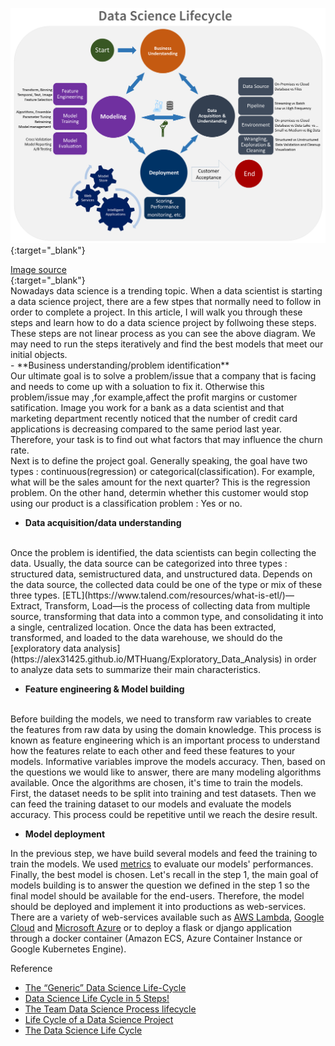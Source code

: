 [![Data_Science_lifecycle](images/Data_Science_lifecycle.png)](https://alex31425.github.io/MTHuang/images/Data_Science_lifecycle.png?raw=true){:target="_blank"} 
<figcaption><a href="https://docs.microsoft.com/en-us/azure/machine-learning/team-data-science-process/lifecycle">Image source</a></figcaption>{:target="_blank"} 

<br>
Nowadays data science is a trending topic. When a data scientist is starting a data science project, there are a few stpes that normally need to follow in order to complete a project. In this article, I will walk you through these steps and learn how to do a data science project by follwoing these steps. These steps are not linear process as you can see the above diagram. We may need to run the steps iteratively and find the best models that meet our initial objects. 
<br>
- **Business understanding/problem identification**
<br>
Our ultimate goal is to solve a problem/issue that a company that is facing and needs to come up with a soluation to fix it. Otherwise this problem/issue may ,for example,affect the profit margins or customer satification. Image you work for a bank as a data scientist and that marketing department recently noticed that the number of credit card applications is decreasing compared to the same period last year. Therefore, your task is to find out what factors that may influence the churn rate. 
<br>
Next is to define the project goal. Generally speaking, the goal have two types : continuous(regression) or categorical(classification). For example, what will be the sales amount for the next quarter? This is the regression problem. On the other hand, determin whether this customer would stop using our product is a classification problem : Yes or no.    
<br>

- **Data acquisition/data understanding**
<br>
Once the problem is identified, the data scientists can begin collecting the data. Usually, the data source can be categorized into three types : structured data, semistructured data, and unstructured data. Depends on the data source, the collected data could be one of the type or mix of these three types. [ETL](https://www.talend.com/resources/what-is-etl/)—Extract, Transform, Load—is the process of collecting data from multiple source, transforming that data into a common type, and consolidating it into a single, centralized location. Once the data has been extracted, transformed, and loaded to the data warehouse, we should do the [exploratory data analysis](https://alex31425.github.io/MTHuang/Exploratory_Data_Analysis) in order to analyze data sets to summarize their main characteristics.


- **Feature engineering & Model building**
<br>
Before building the models, we need to transform raw variables to create the features from raw data by using the domain knowledge. This process is known as feature engineering which is an important process to understand how the features relate to each other and feed these features to your models. Informative variables improve the models accuracy. Then, based on the questions we would like to answer, there are many modeling algorithms available. Once the algorithms are chosen, it's time to train the models. First, the dataset needs to be split into training and test datasets. Then we can feed the training dataset to our models and evaluate the models accuracy. This process could be repetitive until we reach the desire result.     


- **Model deployment**

In the previous step, we have build several models and feed the training to train the models. We used [metrics](https://machinelearningmastery.com/metrics-evaluate-machine-learning-algorithms-python/) to evaluate our models' performances. Finally, the best model is chosen. Let's recall in the step 1, the main goal of models building is to answer the question we defined in the step 1 so the final model should be available for the end-users. Therefore, the model should be deployed and implement it into productions as web-services. There are a variety of web-services available such as [AWS Lambda](https://aws.amazon.com/lambda/), [Google Cloud](https://cloud.google.com/) and [Microsoft Azure](https://azure.microsoft.com/en-us/services/functions/) or to deploy a flask or django application through a docker container (Amazon ECS, Azure Container Instance or Google Kubernetes Engine).



Reference
- [The “Generic” Data Science Life-Cycle](https://towardsdatascience.com/stoend-to-end-data-science-life-cycle-6387523b5afc)
- [Data Science Life Cycle in 5 Steps!](https://medium.com/@vanshikagoel/data-science-life-cycle-in-5-steps-3fe720b2a2fe)
- [The Team Data Science Process lifecycle](https://docs.microsoft.com/en-us/azure/machine-learning/team-data-science-process/lifecycle)
- [Life Cycle of a Data Science Project](https://www.dezyre.com/article/life-cycle-of-a-data-science-project/270)
- [The Data Science Life Cycle](https://www.dezyre.com/article/life-cycle-of-a-data-science-project/270)
